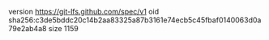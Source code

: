version https://git-lfs.github.com/spec/v1
oid sha256:c3de5bddc20c14b2aa83325a87b3161e74ecb5c45fbaf0140063d0a79e2ab4a8
size 1159
